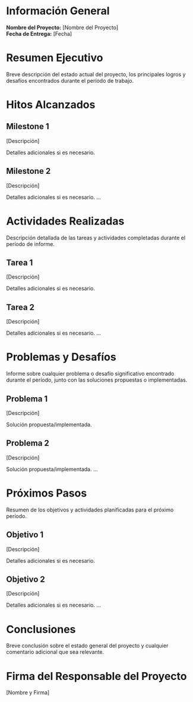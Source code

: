 # Información General

**Nombre del Proyecto:** [Nombre del Proyecto]  
**Fecha de Entrega:** [Fecha]

# Resumen Ejecutivo

Breve descripción del estado actual del proyecto, los principales logros y desafíos encontrados durante el período de trabajo.

# Hitos Alcanzados

## Milestone 1

[Descripción]

Detalles adicionales si es necesario.

## Milestone 2

[Descripción]

Detalles adicionales si es necesario.
...

# Actividades Realizadas

Descripción detallada de las tareas y actividades completadas durante el período de informe.

## Tarea 1

[Descripción]

Detalles adicionales si es necesario.

## Tarea 2

[Descripción]

Detalles adicionales si es necesario.
...

# Problemas y Desafíos

Informe sobre cualquier problema o desafío significativo encontrado durante el período, junto con las soluciones propuestas o implementadas.

## Problema 1

[Descripción]

Solución propuesta/implementada.

## Problema 2

[Descripción]

Solución propuesta/implementada.
...

# Próximos Pasos

Resumen de los objetivos y actividades planificadas para el próximo período.

## Objetivo 1

[Descripción]

Detalles adicionales si es necesario.

## Objetivo 2

[Descripción]

Detalles adicionales si es necesario.
...

# Conclusiones

Breve conclusión sobre el estado general del proyecto y cualquier comentario adicional que sea relevante.

# Firma del Responsable del Proyecto

[Nombre y Firma]
